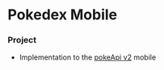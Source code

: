 # Pokedex Mobile

### Project
- Implementation to the [pokeApi v2](https://github.com/PokeAPI/pokeapi/tree/master/pokemon_v2) mobile


